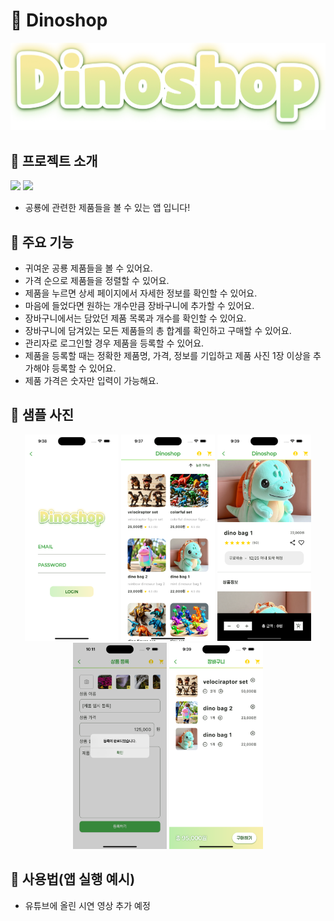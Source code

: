 # 🦖 Dinoshop

<img src='assets/images/application/dinoshop-logo.png'>

## 💬 프로젝트 소개

<img src="https://img.shields.io/badge/Dart-0175C2?
          style=appveyor&logo=Dart&logoColor=white"/>
<img src="https://img.shields.io/badge/Flutter-02569B?
          style=appveyor&logo=Flutter&logoColor=white"/>

- 공룡에 관련한 제품들을 볼 수 있는 앱 입니다!

## 📌 주요 기능

- 귀여운 공룡 제품들을 볼 수 있어요.
- 가격 순으로 제품들을 정렬할 수 있어요.
- 제품을 누르면 상세 페이지에서 자세한 정보를 확인할 수 있어요.
- 마음에 들었다면 원하는 개수만큼 장바구니에 추가할 수 있어요.
- 장바구니에서는 담았던 제품 목록과 개수를 확인할 수 있어요.
- 장바구니에 담겨있는 모든 제품들의 총 합계를 확인하고 구매할 수 있어요.
- 관리자로 로그인할 경우 제품을 등록할 수 있어요.
- 제품을 등록할 때는 정확한 제품명, 가격, 정보를 기입하고 제품 사진 1장 이상을 추가해야 등록할 수 있어요.
- 제품 가격은 숫자만 입력이 가능해요.

## 👀 샘플 사진

<p align='center'>
    <img src='assets/images/application/login.png' width=150 height=330>
    <img src='assets/images/application/product-list.png' width=150 height=330>
    <img src='assets/images/application/product-detail.png' width=150 height=330>
    <img src='assets/images/application/product-register.png' width=150 height=330>
    <img src='assets/images/application/product-cart.png' width=150 height=330>
</p>

## 🎥 사용법(앱 실행 예시)

- 유튜브에 올린 시연 영상 추가 예정
